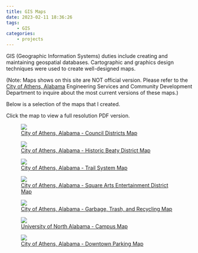 ```yaml
---
title: GIS Maps
date: 2023-02-11 18:36:26
tags:
    - GIS
categories:
    - projects
---
```


GIS (Geographic Information Systems) duties include creating and maintaining geospatial databases.  Cartographic and graphics design techniques were used to create well-designed maps. 

(Note: Maps shows on this site are NOT official version.  Please refer to the [City of Athens, Alabama](https://athensalabama.us/) Engineering Services and Community Development Department to inquire about the most current versions of these maps.)

Below is a selection of the maps that I created.

Click the map to view a full resolution PDF version.

<a href="/pdfs/council_districts_map_2015.pdf">
<figure>
    <img src="/images/maps/council_districts_map_2015.webp">
    <figcaption>City of Athens, Alabama - Council Districts Map</figcaption>
</figure></a>

<a href="/pdfs/historic_district_map_beaty_2016.pdf">
<figure>
    <img src="/images/maps/historic_district_map_beaty_2016.webp">
    <figcaption>City of Athens, Alabama - Historic Beaty District Map</figcaption>
</figure></a>

<a href="/pdfs/trail_map-2021-04-29.pdf">
<figure>
    <img src="/images/maps/trail_map_for_thumb.webp">
    <figcaption>City of Athens, Alabama - Trail System Map</figcaption>
</figure></a>

<a href="/pdfs/The_Square_Arts_Entertainment_Dist_Map-2020-06-17.pdf">
<figure>
    <img src="/images/maps/The_Square_Arts_Entertainment_Dist_Map-2020-06-17.webp">
    <figcaption>City of Athens, Alabama - Square Arts Entertainment District Map</figcaption>
</figure></a>

<a href="/pdfs/sanitation_collection_map_2017-08-17.pdf">
<figure>
    <img src="/images/maps/sanitation_collection_map_2017-08-17.webp">
    <figcaption>City of Athens, Alabama - Garbage, Trash, and Recycling Map</figcaption>
</figure></a>

<a href="/pdfs/una_campus_map_2004_02_25--150dpi.pdf">
<figure>
    <img src="/images/maps/una_campus_map_thumb.webp">
    <figcaption>University of North Alabama - Campus Map</figcaption>
</figure></a>

<a href="/pdfs/downtown_parking_map-2019-08.pdf">
<figure>
    <img src="/images/maps/downtown_parking_map-2019-08.webp">
    <figcaption>City of Athens, Alabama - Downtown Parking Map</figcaption>
</figure></a>

<br>
